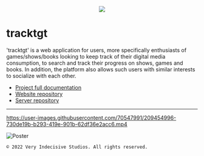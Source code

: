 <p align="center">
  <img src="https://user-images.githubusercontent.com/70547991/169676489-3ab0b48e-7c5d-4911-b111-576608305005.png">
</p>

# tracktgt

'tracktgt' is a web application for users, more specifically enthusiasts of games/shows/books looking to keep track of their digital media consumption, to search and track their progress on shows, games and books. In addition, the platform also allows such users with similar interests to socialize with each other.

- [Project full documentation](https://docs.google.com/document/d/1nI7LqGgFy6yX3f3jI4cdC9fKfkkczPVInwWoTGnTbxA/edit?usp=sharing)
- [Website repository](https://github.com/very-indecisive-studios/tracktgt-website)
- [Server repository](https://github.com/very-indecisive-studios/tracktgt-server)

---

https://user-images.githubusercontent.com/70547991/209454996-730de19b-b293-419e-901b-62df36e2acc6.mp4

![Poster](https://user-images.githubusercontent.com/70547991/209454799-5f9b050d-dcde-4533-b22d-6823c98156e1.jpg)

```
© 2022 Very Indecisive Studios. All rights reserved.
```

